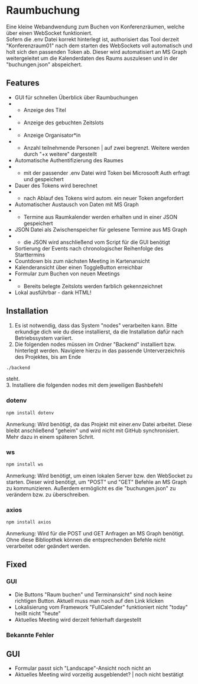 # Raumbuchung
Eine kleine Webandwendung zum Buchen von Konferenzräumen, welche über einen WebSocket funktioniert.     
Sofern die .env Datei korrekt hinterlegt ist, authorisiert das Tool derzeit "Konferenzraum01" nach dem starten des WebSockets voll automatisch und holt sich den passenden Token ab. Dieser wird automatisiert an MS Graph weitergeleitet um die Kalenderdaten des Raums auszulesen und in der "buchungen.json" abspeichert.

## Features
- GUI für schnellen Überblick über Raumbuchungen
- - Anzeige des Titel
- - Anzeige des gebuchten Zeitslots
- - Anzeige Organisator*in
- - Anzahl teilnehmende Personen | auf zwei begrenzt. Weitere werden durch "+x weitere" dargestellt
- Automatische Authentifizierung des Raumes
- - mit der passender .env Datei wird Token bei Microsooft Auth erfragt und gespeichert
- Dauer des Tokens wird berechnet
- - nach Ablauf des Tokens wird autom. ein neuer Token angefordert
- Automatischer Austausch von Daten mit MS Graph
- - Termine aus Raumkalender werden erhalten und in einer JSON gespeichert
- JSON Datei als Zwischenspeicher für gelesene Termine aus MS Graph
- - die JSON wird anschließend vom Script für die GUI benötigt
- Sortierung der Events nach chronologischer Reihenfolge des Starttermins
- Countdown bis zum nächsten Meeting in Kartenansicht
- Kalenderansicht über einen ToggleButton erreichbar
- Formular zum Buchen von neuen Meetings
- - Bereits belegte Zeitslots werden farblich gekennzeichnet
- Lokal ausführbar - dank HTML!

## Installation
1. Es ist notwendig, dass das System "nodes" verarbeiten kann. Bitte erkundige dich wie du diese installierst, da die Installation dafür nach Betriebssystem variiert.
2. Die folgenden nodes müssen im Ordner "Backend" installiert bzw. hinterlegt werden. Navigiere hierzu in das passende Unterverzeichnis des Projektes, bis am Ende
```bash
./backend
```
steht.   
3. Installiere die folgenden nodes mit dem jeweiligen Bashbefehl

### dotenv
```bash
npm install dotenv
```
Anmerkung: Wird benötigt, da das Projekt mit einer.env Datei arbeitet. Diese bleibt anschließend "geheim" und wird nicht mit GitHub synchronisiert. Mehr dazu in einem späteren Schrit.

### ws
```bash
npm install ws 
```     
Anmerkung: Wird benötigt, um einen lokalen Server bzw. den WebSocket zu starten. Dieser wird benötigt, um "POST" und "GET" Befehle an MS Graph zu kommunizieren. Außerdem ermöglicht es die "buchungen.json" zu verändern bzw. zu überschreiben.

### axios
```bash
npm install axios 
```
Anmerkung: Wird für die POST und GET Anfragen an MS Graph benötigt. Ohne diese Bibliopthek können die entsprechenden Befehle nicht verarbeitet oder geändert werden.


## Fixed

### GUI
- Die Buttons "Raum buchen" und Terminansicht" sind noch keine richtigen Button.
Aktuell muss man noch auf den Link klicken
- Lokalisierung vom Framework "FullCalender" funktioniert nicht
"today" heißt nicht "heute"
- Aktuelles Meeting wird derzeit fehlerhaft dargestellt


### Bekannte Fehler

## GUI
- Formular passt sich "Landscape"-Ansicht noch nicht an
- Aktuelles Meeting wird vorzeitig ausgeblendet? | noch nicht bestätigt
